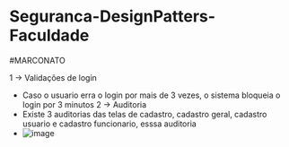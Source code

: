 # Seguranca-DesignPatters-Faculdade

#MARCONATO

1 -> Validações de login
  - Caso o usuario erra o login por mais de 3 vezes, o sistema bloqueia o login por 3 minutos
2 -> Auditoria
  - Existe 3 auditorias das telas de cadastro, cadastro geral, cadastro usuario e cadastro funcionario, esssa auditoria
  - ![image](https://github.com/LucasMatheus144/Seguranca-DesignPatters-Faculdade/assets/79222732/a59f3139-98ee-4e18-8c27-b8c45ef7a20c)
